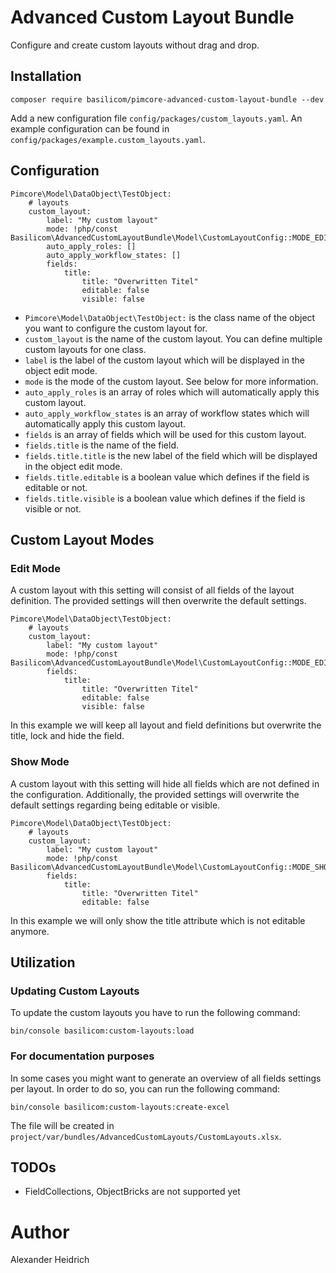 # Advanced Custom Layout Bundle

Configure and create custom layouts without drag and drop.

## Installation

```
composer require basilicom/pimcore-advanced-custom-layout-bundle --dev
```

Add a new configuration file `config/packages/custom_layouts.yaml`.
An example configuration can be found in `config/packages/example.custom_layouts.yaml`.

## Configuration

```
Pimcore\Model\DataObject\TestObject:
    # layouts
    custom_layout:
        label: "My custom layout"
        mode: !php/const Basilicom\AdvancedCustomLayoutBundle\Model\CustomLayoutConfig::MODE_EDIT
        auto_apply_roles: []
        auto_apply_workflow_states: []
        fields:
            title:
                title: "Overwritten Titel"
                editable: false
                visible: false
```

- `Pimcore\Model\DataObject\TestObject:` is the class name of the object you want to configure the custom layout for.
- `custom_layout` is the name of the custom layout. You can define multiple custom layouts for one class.
- `label` is the label of the custom layout which will be displayed in the object edit mode.
- `mode` is the mode of the custom layout. See below for more information.
- `auto_apply_roles` is an array of roles which will automatically apply this custom layout.
- `auto_apply_workflow_states` is an array of workflow states which will automatically apply this custom layout.
- `fields` is an array of fields which will be used for this custom layout.
- `fields.title` is the name of the field.
- `fields.title.title` is the new label of the field which will be displayed in the object edit mode.
- `fields.title.editable` is a boolean value which defines if the field is editable or not.
- `fields.title.visible` is a boolean value which defines if the field is visible or not.

## Custom Layout Modes

### Edit Mode

A custom layout with this setting will consist of all fields of the layout definition.
The provided settings will then overwrite the default settings.

```
Pimcore\Model\DataObject\TestObject:
    # layouts
    custom_layout:
        label: "My custom layout"
        mode: !php/const Basilicom\AdvancedCustomLayoutBundle\Model\CustomLayoutConfig::MODE_EDIT
        fields:
            title:
                title: "Overwritten Titel"
                editable: false
                visible: false
```

In this example we will keep all layout and field definitions but overwrite the title, lock and hide the field.

### Show Mode

A custom layout with this setting will hide all fields which are not defined in the configuration.
Additionally, the provided settings will overwrite the default settings regarding being editable or visible.

```
Pimcore\Model\DataObject\TestObject:
    # layouts
    custom_layout:
        label: "My custom layout"
        mode: !php/const Basilicom\AdvancedCustomLayoutBundle\Model\CustomLayoutConfig::MODE_SHOW
        fields:
            title:
                title: "Overwritten Titel"
                editable: false
```

In this example we will only show the title attribute which is not editable anymore.

## Utilization

### Updating Custom Layouts

To update the custom layouts you have to run the following command:

```
bin/console basilicom:custom-layouts:load
```

### For documentation purposes

In some cases you might want to generate an overview of all fields settings per layout.
In order to do so, you can run the following command:

```
bin/console basilicom:custom-layouts:create-excel
```

The file will be created in `project/var/bundles/AdvancedCustomLayouts/CustomLayouts.xlsx`.

## TODOs

- FieldCollections, ObjectBricks are not supported yet

# Author
Alexander Heidrich
